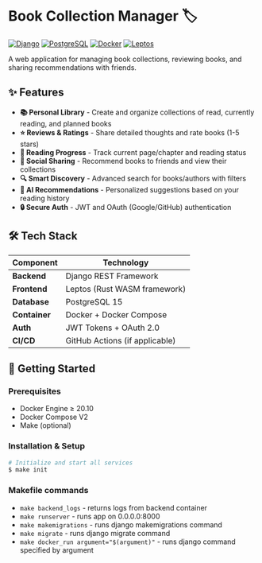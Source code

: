 # Book Collection Manager 🏷️

[![Django](https://img.shields.io/badge/Django-092E20?style=for-the-badge&logo=django&logoColor=white)](https://www.djangoproject.com/)
[![PostgreSQL](https://img.shields.io/badge/PostgreSQL-316192?style=for-the-badge&logo=postgresql&logoColor=white)](https://www.postgresql.org/)
[![Docker](https://img.shields.io/badge/Docker-2CA5E0?style=for-the-badge&logo=docker&logoColor=white)](https://www.docker.com/)
[![Leptos](https://img.shields.io/badge/Leptos-0.1.0-blue?style=for-the-badge)](https://leptos.dev/)

A web application for managing book collections, reviewing books, and sharing recommendations with friends.

## ✨ Features

- **📚 Personal Library** - Create and organize collections of read, currently reading, and planned books
- **⭐ Reviews & Ratings** - Share detailed thoughts and rate books (1-5 stars)
- **📖 Reading Progress** - Track current page/chapter and reading status
- **👥 Social Sharing** - Recommend books to friends and view their collections
- **🔍 Smart Discovery** - Advanced search for books/authors with filters
- **🎯 AI Recommendations** - Personalized suggestions based on your reading history
- **🔒 Secure Auth** - JWT and OAuth (Google/GitHub) authentication

## 🛠️ Tech Stack

| Component        | Technology                          |
|------------------|-------------------------------------|
| **Backend**      | Django REST Framework               |
| **Frontend**     | Leptos (Rust WASM framework)        |
| **Database**     | PostgreSQL 15                       |
| **Container**    | Docker + Docker Compose             |
| **Auth**         | JWT Tokens + OAuth 2.0              |
| **CI/CD**        | GitHub Actions (if applicable)      |

## 🚀 Getting Started

### Prerequisites
- Docker Engine ≥ 20.10
- Docker Compose V2
- Make (optional)

### Installation & Setup
```bash
# Initialize and start all services
$ make init
```
### Makefile commands
  - `make backend_logs` - returns logs from backend container
  - `make runserver` - runs app on 0.0.0.0:8000
  - `make makemigrations` - runs django makemigrations command
  - `make migrate` - runs django migrate command
  - `make docker_run argument="$(argument)"` - runs django command specified by argument
